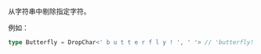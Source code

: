 从字符串中剔除指定字符。

例如：

```ts
type Butterfly = DropChar<' b u t t e r f l y ! ', ' '> // 'butterfly!'
```

